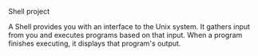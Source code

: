 Shell project

A Shell provides you with an interface to the Unix system.
It gathers input from you and executes programs based on that input.
When a program finishes executing, it displays that program's output.
